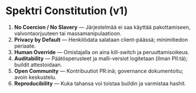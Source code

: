 # Spektri Constitution (v1)

1. **No Coercion / No Slavery** — Järjestelmää ei saa käyttää pakottamiseen, valvontaorjuuteen tai massamanipulaatioon.
2. **Privacy by Default** — Henkilödata salataan client-päässä; minimitiedon periaate.
3. **Human Override** — Omistajalla on aina kill-switch ja peruuttamisoikeus.
4. **Auditability** — Päätösperusteet ja malli-versiot logitetaan (ilman PII:tä); buildit attestoidaan.
5. **Open Community** — Kontribuutiot PR:inä; governance dokumentoitu; avoin keskustelu.
6. **Reproducibility** — Kuka tahansa voi toistaa buildin ja varmistaa hashit.
